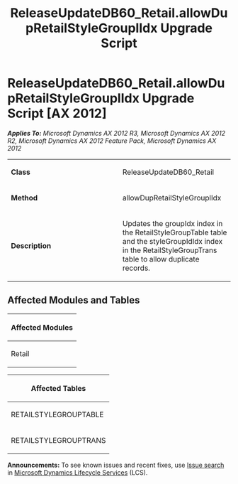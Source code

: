 ﻿---
title: ReleaseUpdateDB60_Retail.allowDupRetailStyleGrouplIdx Upgrade Script
TOCTitle: ReleaseUpdateDB60_Retail.allowDupRetailStyleGrouplIdx Upgrade Script
ms:assetid: be264422-4dc8-19bb-b1ca-6941dd74ed7a
ms:mtpsurl: https://msdn.microsoft.com/en-us/library/JJ686701(v=AX.60)
ms:contentKeyID: 49710899
ms.date: 05/18/2015
mtps_version: v=AX.60
---

# ReleaseUpdateDB60\_Retail.allowDupRetailStyleGrouplIdx Upgrade Script [AX 2012]


_**Applies To:** Microsoft Dynamics AX 2012 R3, Microsoft Dynamics AX 2012 R2, Microsoft Dynamics AX 2012 Feature Pack, Microsoft Dynamics AX 2012_

<table>
<colgroup>
<col style="width: 50%" />
<col style="width: 50%" />
</colgroup>
<tbody>
<tr class="odd">
<td><p><strong>Class</strong></p></td>
<td><p>ReleaseUpdateDB60_Retail</p></td>
</tr>
<tr class="even">
<td><p><strong>Method</strong></p></td>
<td><p>allowDupRetailStyleGrouplIdx</p></td>
</tr>
<tr class="odd">
<td><p><strong>Description</strong></p></td>
<td><p>Updates the groupIdx index in the RetailStyleGroupTable table and the styleGroupIdIdx index in the RetailStyleGroupTrans table to allow duplicate records.</p></td>
</tr>
</tbody>
</table>


## Affected Modules and Tables

<table>
<colgroup>
<col style="width: 100%" />
</colgroup>
<thead>
<tr class="header">
<th><p>Affected Modules</p></th>
</tr>
</thead>
<tbody>
<tr class="odd">
<td><p>Retail</p></td>
</tr>
</tbody>
</table>


<table>
<colgroup>
<col style="width: 100%" />
</colgroup>
<thead>
<tr class="header">
<th><p>Affected Tables</p></th>
</tr>
</thead>
<tbody>
<tr class="odd">
<td><p>RETAILSTYLEGROUPTABLE</p></td>
</tr>
<tr class="even">
<td><p>RETAILSTYLEGROUPTRANS</p></td>
</tr>
</tbody>
</table>

  
**Announcements:** To see known issues and recent fixes, use [Issue search](http://go.microsoft.com/fwlink/?linkid=389258) in [Microsoft Dynamics Lifecycle Services](http://go.microsoft.com/fwlink/?linkid=306505) (LCS).

